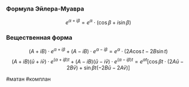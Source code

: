 ### Формула Эйлера-Муавра

$$
e^{\alpha+i\beta}=e^\alpha \cdot (\cos\beta+i\sin\beta)
$$

### Вещественная форма

$$
(A+iB)\cdot e^{\alpha + i\beta} + (A-iB)\cdot e^{\alpha - i\beta} = e^\alpha\cdot(2A\cos t - 2B\sin t)
$$
$$
(A+iB)(\bar{u}+i\bar v)\cdot e^{(\alpha + i\beta)t} + (A-iB)(\bar u - i\bar v)\cdot e^{(\alpha - i\beta)t}=e^{\alpha t}\Big[\cos\beta t\cdot(2A\bar u-2B\bar v)+\sin\beta t(-2B\bar u - 2A\bar v)\Big]
$$

#матан #комплан